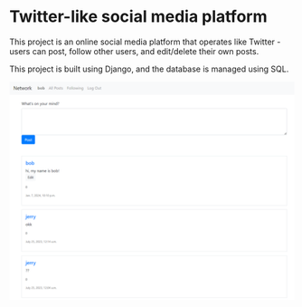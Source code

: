 # Twitter-like social media platform

This project is an online social media platform that operates like Twitter - users can post, follow other users, and edit/delete their own posts.

This project is built using Django, and the database is managed using SQL.

![Alt text](image.png)